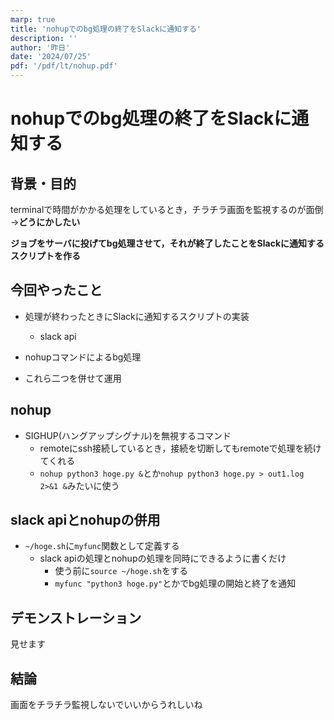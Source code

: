 ```yaml
---
marp: true
title: 'nohupでのbg処理の終了をSlackに通知する'
description: ''
author: '昨日'
date: '2024/07/25'
pdf: '/pdf/lt/nohup.pdf'
---
```

<!--
headingDivider: 2
-->

# nohupでのbg処理の終了をSlackに通知する

## 背景・目的
terminalで時間がかかる処理をしているとき，チラチラ画面を監視するのが面倒
->**どうにかしたい**

**ジョブをサーバに投げてbg処理させて，それが終了したことをSlackに通知するスクリプトを作る**

## 今回やったこと
- 処理が終わったときにSlackに通知するスクリプトの実装
    - slack api

- nohupコマンドによるbg処理

- これら二つを併せて運用

## nohup
- SIGHUP(ハングアップシグナル)を無視するコマンド
    - remoteにssh接続しているとき，接続を切断してもremoteで処理を続けてくれる
    - `nohup python3 hoge.py &`とか`nohup python3 hoge.py > out1.log 2>&1 &`みたいに使う

## slack apiとnohupの併用
- `~/hoge.sh`に`myfunc`関数として定義する
    - slack apiの処理とnohupの処理を同時にできるように書くだけ
        - 使う前に`source ~/hoge.sh`をする
        - `myfunc "python3 hoge.py"`とかでbg処理の開始と終了を通知

## デモンストレーション
見せます

## 結論
画面をチラチラ監視しないでいいからうれしいね